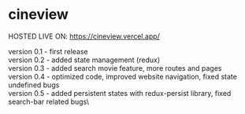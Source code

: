 # cineview

HOSTED LIVE ON: https://cineview.vercel.app/ 

version 0.1 - first release\
version 0.2 - added state management (redux)\
version 0.3 - added search movie feature, more routes and pages\
version 0.4 - optimized code, improved website navigation, fixed state undefined bugs\
version 0.5 - added persistent states with redux-persist library, fixed search-bar related bugs\
